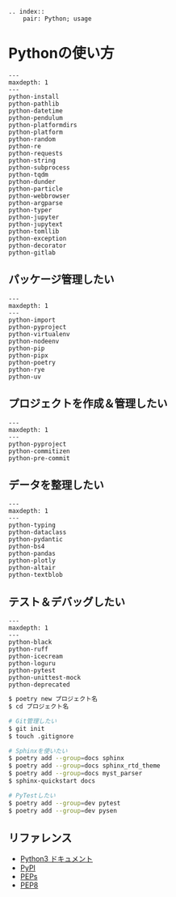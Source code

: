 ```{eval-rst}
.. index::
    pair: Python; usage
```

# Pythonの使い方

```{toctree}
---
maxdepth: 1
---
python-install
python-pathlib
python-datetime
python-pendulum
python-platformdirs
python-platform
python-random
python-re
python-requests
python-string
python-subprocess
python-tqdm
python-dunder
python-particle
python-webbrowser
python-argparse
python-typer
python-jupyter
python-jupytext
python-tomllib
python-exception
python-decorator
python-gitlab
```

## パッケージ管理したい

```{toctree}
---
maxdepth: 1
---
python-import
python-pyproject
python-virtualenv
python-nodeenv
python-pip
python-pipx
python-poetry
python-rye
python-uv
```

## プロジェクトを作成＆管理したい

```{toctree}
---
maxdepth: 1
---
python-pyproject
python-commitizen
python-pre-commit
```

## データを整理したい

```{toctree}
---
maxdepth: 1
---
python-typing
python-dataclass
python-pydantic
python-bs4
python-pandas
python-plotly
python-altair
python-textblob

```

## テスト＆デバッグしたい

```{toctree}
---
maxdepth: 1
---
python-black
python-ruff
python-icecream
python-loguru
python-pytest
python-unittest-mock
python-deprecated
```

```bash
$ poetry new プロジェクト名
$ cd プロジェクト名

# Git管理したい
$ git init
$ touch .gitignore

# Sphinxを使いたい
$ poetry add --group=docs sphinx
$ poetry add --group=docs sphinx_rtd_theme
$ poetry add --group=docs myst_parser
$ sphinx-quickstart docs

# PyTestしたい
$ poetry add --group=dev pytest
$ poetry add --group=dev pysen
```

## リファレンス

- [Python3 ドキュメント](https://docs.python.org/ja/3/)
- [PyPI](https://pypi.org/)
- [PEPs](https://peps.python.org/)
- [PEP8](https://peps.python.org/pep-0008/)
